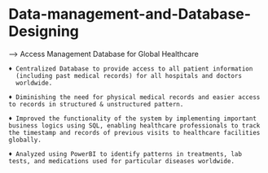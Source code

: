 # Data-management-and-Database-Designing

--> Access Management Database for Global Healthcare

    ♦ Centralized Database to provide access to all patient information
      (including past medical records) for all hospitals and doctors
      worldwide.
      
    ♦ Diminishing the need for physical medical records and easier access to records in structured & unstructured pattern.
    
    ♦ Improved the functionality of the system by implementing important business logics using SQL, enabling healthcare professionals to track the timestamp and records of previous visits to healthcare facilities globally.
    
    ♦ Analyzed using PowerBI to identify patterns in treatments, lab tests, and medications used for particular diseases worldwide.
